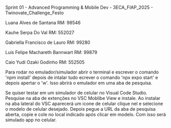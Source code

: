 Sprint 01 - Advanced Programming & Mobile Dev - 3ECA_FIAP_2025 - Twinovate_Challenge_Festo 


Luana Alves de Santana          RM: 98546 


Kauhe Serpa Do Val              RM: 552027 


Gabriella Francisco de Lauro    RM: 99280 


Luis Felipe Machareth Bannwart  RM: 99879 


Caio Yudi Ozaki Godinho         RM: 552505 



Para rodar no emulador/simulador abrir o terminal e escrever o comando 'npm install' depois de intalar tudo ecrever o comando 'npx expo start' e depois apertar o 'w'. Isso abrirá o emulador em uma aba de pesquisa.


Se quiser testar em um simulador de celular no Visual Code Studio. Pesquise na aba de extenções no VSC Moblibe View e instale. Ao instalar na aba lateral do VSC aparecerá um icone de celular clique nel e selecione o modelo de celular desejado. Depois pegue a URL da aba de pesquisa aberta, copie e cole no local indicado após clicar em modelo. Com isso será simulado app no celular.  

